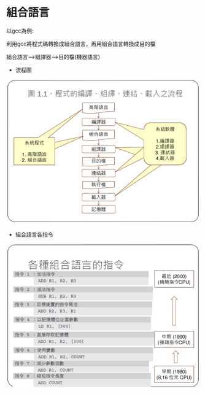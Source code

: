 # 組合語言
以gcc為例:

利用gcc將程式碼轉換成組合語言，再用組合語言轉換成目的檔

組合語言-->組譯器-->目的檔(機器語言)

* 流程圖

![Pic](https://github.com/brian891005/sp109b/blob/main/Note/IMG/程式流程.jpg)

* 組合語言各指令

![Pic](https://github.com/brian891005/sp109b/blob/main/Note/IMG/組合語言指令.jpg)